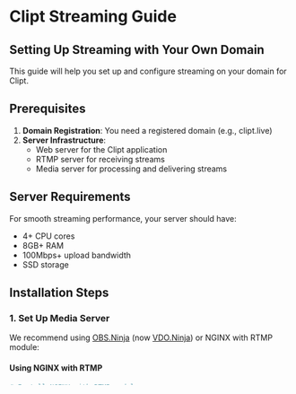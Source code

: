 # Clipt Streaming Guide

## Setting Up Streaming with Your Own Domain

This guide will help you set up and configure streaming on your domain for Clipt.

## Prerequisites

1. **Domain Registration**: You need a registered domain (e.g., clipt.live)
2. **Server Infrastructure**: 
   - Web server for the Clipt application
   - RTMP server for receiving streams
   - Media server for processing and delivering streams

## Server Requirements

For smooth streaming performance, your server should have:
- 4+ CPU cores
- 8GB+ RAM
- 100Mbps+ upload bandwidth
- SSD storage

## Installation Steps

### 1. Set Up Media Server

We recommend using [OBS.Ninja](https://obs.ninja/) (now [VDO.Ninja](https://vdo.ninja/)) or NGINX with RTMP module:

#### Using NGINX with RTMP

```bash
# Install NGINX with RTMP module
sudo apt update
sudo apt install build-essential libpcre3-dev libssl-dev
sudo apt install nginx libnginx-mod-rtmp

# Configure NGINX
sudo nano /etc/nginx/nginx.conf
```

Add this to your nginx.conf:

```
rtmp {
    server {
        listen 1935;
        chunk_size 4096;
        
        application live {
            live on;
            record off;
            
            # Convert RTMP to HLS
            hls on;
            hls_path /var/www/html/hls;
            hls_fragment 3;
            hls_playlist_length 60;
            
            # Allow publishing only from specific IPs (optional)
            # allow publish 127.0.0.1;
            # deny publish all;
            
            # Allow everyone to play the stream
            allow play all;
        }
    }
}
```

```bash
# Create HLS directory
sudo mkdir -p /var/www/html/hls
sudo chown -R www-data:www-data /var/www/html/hls

# Restart NGINX
sudo systemctl restart nginx
```

#### Configure SSL

```bash
# Install Certbot
sudo apt install certbot python3-certbot-nginx

# Get SSL certificates
sudo certbot --nginx -d stream.yourdomain.com -d player.yourdomain.com
```

### 2. Update Clipt Configuration

Update the streaming configuration in your codebase:

1. Open `src/config/streamingConfig.ts`
2. Update the URLs to match your domain:
   - `RTMP_URL`: `rtmp://stream.yourdomain.com/live`
   - `STREAM_SERVER_URL`: `https://player.yourdomain.com`
   - `PLAYBACK_URL_FORMAT`: `https://player.yourdomain.com/{streamId}/index.m3u8`
   - `WEBSOCKET_URL`: `wss://stream.yourdomain.com/ws`

### 3. Firewall Configuration

Make sure these ports are open on your server:
- 1935/tcp (RTMP)
- 80/tcp (HTTP)
- 443/tcp (HTTPS)
- 8080/tcp (Alternative HTTP, if needed)

```bash
# Open ports using UFW
sudo ufw allow 1935/tcp
sudo ufw allow 80/tcp
sudo ufw allow 443/tcp
```

## Broadcasting Instructions (For Streamers)

### Using OBS Studio

1. Open OBS Studio
2. Go to Settings > Stream
3. Select "Custom..." for Service
4. Enter the following:
   - Server: `rtmp://stream.yourdomain.com/live`
   - Stream Key: (Your stream key from Clipt dashboard)
5. Set up your scenes, sources, and audio
6. Click "Start Streaming"

### Using Streamlabs OBS

1. Open Streamlabs OBS
2. Go to Settings > Stream
3. Select "Custom" for Service
4. Enter the following:
   - Server: `rtmp://stream.yourdomain.com/live`
   - Stream Key: (Your stream key from Clipt dashboard)
5. Set up your scenes, sources, and audio
6. Click "Go Live"

## Recommended Stream Settings

### Video
- Resolution: 1280x720 (720p) or 1920x1080 (1080p)
- Framerate: 30 or 60 fps
- Keyframe Interval: 2 seconds
- Bitrate: 
  - 720p30: 2,500-4,000 Kbps
  - 720p60: 3,500-5,000 Kbps
  - 1080p30: 4,500-6,000 Kbps
  - 1080p60: 6,000-9,000 Kbps

### Audio
- Bitrate: 128-320 Kbps
- Sample Rate: 48 kHz
- Channels: Stereo

## Troubleshooting

### Stream Not Connecting
1. Verify that your RTMP URL and stream key are correct
2. Check that port 1935 is open on your server
3. Try restarting your broadcasting software
4. Check your server logs: `sudo tail -f /var/log/nginx/error.log`

### Poor Stream Quality
1. Check your upload bandwidth at [Speedtest.net](https://www.speedtest.net/)
2. Lower your bitrate in OBS settings
3. Reduce your resolution or framerate
4. Close other applications using your network

### High Latency
1. Reduce HLS fragment size in nginx.conf (e.g., from 3 to 2)
2. Enable low latency HLS in nginx.conf
3. Consider using WebRTC for ultra-low latency (requires different setup)

## Support

If you encounter any issues, please contact support@clipt.live or open an issue on our GitHub repository.

---

Happy streaming! 🎮🎬
